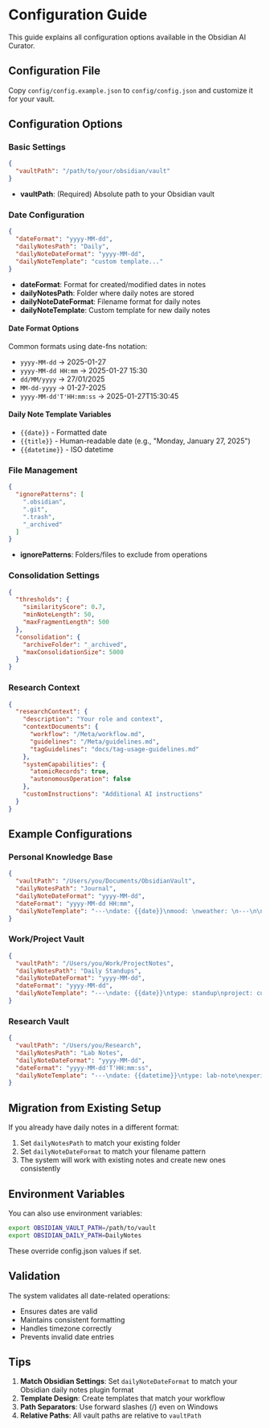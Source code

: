 # Configuration Guide

This guide explains all configuration options available in the Obsidian AI Curator.

## Configuration File

Copy `config/config.example.json` to `config/config.json` and customize it for your vault.

## Configuration Options

### Basic Settings

```json
{
  "vaultPath": "/path/to/your/obsidian/vault"
}
```
- **vaultPath**: (Required) Absolute path to your Obsidian vault

### Date Configuration

```json
{
  "dateFormat": "yyyy-MM-dd",
  "dailyNotesPath": "Daily",
  "dailyNoteDateFormat": "yyyy-MM-dd",
  "dailyNoteTemplate": "custom template..."
}
```

- **dateFormat**: Format for created/modified dates in notes
- **dailyNotesPath**: Folder where daily notes are stored
- **dailyNoteDateFormat**: Filename format for daily notes
- **dailyNoteTemplate**: Custom template for new daily notes

#### Date Format Options
Common formats using date-fns notation:
- `yyyy-MM-dd` → 2025-01-27
- `yyyy-MM-dd HH:mm` → 2025-01-27 15:30
- `dd/MM/yyyy` → 27/01/2025
- `MM-dd-yyyy` → 01-27-2025
- `yyyy-MM-dd'T'HH:mm:ss` → 2025-01-27T15:30:45

#### Daily Note Template Variables
- `{{date}}` - Formatted date
- `{{title}}` - Human-readable date (e.g., "Monday, January 27, 2025")
- `{{datetime}}` - ISO datetime

### File Management

```json
{
  "ignorePatterns": [
    ".obsidian",
    ".git",
    ".trash",
    "_archived"
  ]
}
```
- **ignorePatterns**: Folders/files to exclude from operations

### Consolidation Settings

```json
{
  "thresholds": {
    "similarityScore": 0.7,
    "minNoteLength": 50,
    "maxFragmentLength": 500
  },
  "consolidation": {
    "archiveFolder": "_archived",
    "maxConsolidationSize": 5000
  }
}
```

### Research Context

```json
{
  "researchContext": {
    "description": "Your role and context",
    "contextDocuments": {
      "workflow": "/Meta/workflow.md",
      "guidelines": "/Meta/guidelines.md",
      "tagGuidelines": "docs/tag-usage-guidelines.md"
    },
    "systemCapabilities": {
      "atomicRecords": true,
      "autonomousOperation": false
    },
    "customInstructions": "Additional AI instructions"
  }
}
```

## Example Configurations

### Personal Knowledge Base
```json
{
  "vaultPath": "/Users/you/Documents/ObsidianVault",
  "dailyNotesPath": "Journal",
  "dailyNoteDateFormat": "yyyy-MM-dd",
  "dateFormat": "yyyy-MM-dd HH:mm",
  "dailyNoteTemplate": "---\ndate: {{date}}\nmood: \nweather: \n---\n\n# {{title}}\n\n## Gratitude\n- \n\n## Today's Goals\n- [ ] \n\n## Notes\n\n## Tomorrow\n- [ ] "
}
```

### Work/Project Vault
```json
{
  "vaultPath": "/Users/you/Work/ProjectNotes",
  "dailyNotesPath": "Daily Standups",
  "dailyNoteDateFormat": "yyyy-MM-dd",
  "dateFormat": "yyyy-MM-dd",
  "dailyNoteTemplate": "---\ndate: {{date}}\ntype: standup\nproject: current\n---\n\n# {{title}}\n\n## Yesterday\n- \n\n## Today\n- [ ] \n\n## Blockers\n- \n"
}
```

### Research Vault
```json
{
  "vaultPath": "/Users/you/Research",
  "dailyNotesPath": "Lab Notes",
  "dailyNoteDateFormat": "yyyy-MM-dd",
  "dateFormat": "yyyy-MM-dd'T'HH:mm:ss",
  "dailyNoteTemplate": "---\ndate: {{datetime}}\ntype: lab-note\nexperiments: []\n---\n\n# Lab Notes - {{title}}\n\n## Experiments\n\n## Observations\n\n## Data\n\n## Next Steps\n"
}
```

## Migration from Existing Setup

If you already have daily notes in a different format:

1. Set `dailyNotesPath` to match your existing folder
2. Set `dailyNoteDateFormat` to match your filename pattern
3. The system will work with existing notes and create new ones consistently

## Environment Variables

You can also use environment variables:
```bash
export OBSIDIAN_VAULT_PATH=/path/to/vault
export OBSIDIAN_DAILY_PATH=DailyNotes
```

These override config.json values if set.

## Validation

The system validates all date-related operations:
- Ensures dates are valid
- Maintains consistent formatting
- Handles timezone correctly
- Prevents invalid date entries

## Tips

1. **Match Obsidian Settings**: Set `dailyNoteDateFormat` to match your Obsidian daily notes plugin format
2. **Template Design**: Create templates that match your workflow
3. **Path Separators**: Use forward slashes (/) even on Windows
4. **Relative Paths**: All vault paths are relative to `vaultPath`